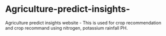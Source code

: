 # Agriculture-predict-insights-
Agriculture predict insights website - This is used for crop recommendation and crop recommand using nitrogen, potassium rainfall PH.
